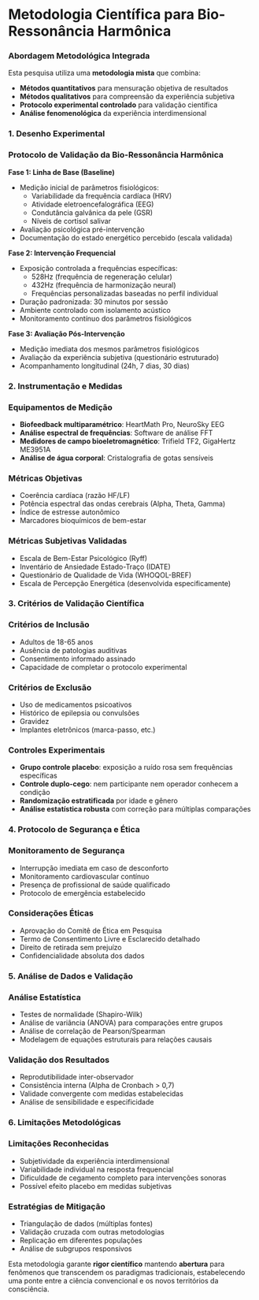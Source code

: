 # Metodologia Científica para Bio-Ressonância Harmônica

### **Abordagem Metodológica Integrada**

Esta pesquisa utiliza uma **metodologia mista** que combina:

- **Métodos quantitativos** para mensuração objetiva de resultados
- **Métodos qualitativos** para compreensão da experiência subjetiva
- **Protocolo experimental controlado** para validação científica
- **Análise fenomenológica** da experiência interdimensional

### **1. Desenho Experimental**

### **Protocolo de Validação da Bio-Ressonância Harmônica**

**Fase 1: Linha de Base (Baseline)**

- Medição inicial de parâmetros fisiológicos:
    - Variabilidade da frequência cardíaca (HRV)
    - Atividade eletroencefalográfica (EEG)
    - Condutância galvânica da pele (GSR)
    - Níveis de cortisol salivar
- Avaliação psicológica pré-intervenção
- Documentação do estado energético percebido (escala validada)

**Fase 2: Intervenção Frequencial**

- Exposição controlada a frequências específicas:
    - 528Hz (frequência de regeneração celular)
    - 432Hz (frequência de harmonização neural)
    - Frequências personalizadas baseadas no perfil individual
- Duração padronizada: 30 minutos por sessão
- Ambiente controlado com isolamento acústico
- Monitoramento contínuo dos parâmetros fisiológicos

**Fase 3: Avaliação Pós-Intervenção**

- Medição imediata dos mesmos parâmetros fisiológicos
- Avaliação da experiência subjetiva (questionário estruturado)
- Acompanhamento longitudinal (24h, 7 dias, 30 dias)

### **2. Instrumentação e Medidas**

### **Equipamentos de Medição**

- **Biofeedback multiparamétrico**: HeartMath Pro, NeuroSky EEG
- **Análise espectral de frequências**: Software de análise FFT
- **Medidores de campo bioeletromagnético**: Trifield TF2, GigaHertz ME3951A
- **Análise de água corporal**: Cristalografia de gotas sensíveis

### **Métricas Objetivas**

- Coerência cardíaca (razão HF/LF)
- Potência espectral das ondas cerebrais (Alpha, Theta, Gamma)
- Índice de estresse autonômico
- Marcadores bioquímicos de bem-estar

### **Métricas Subjetivas Validadas**

- Escala de Bem-Estar Psicológico (Ryff)
- Inventário de Ansiedade Estado-Traço (IDATE)
- Questionário de Qualidade de Vida (WHOQOL-BREF)
- Escala de Percepção Energética (desenvolvida especificamente)

### **3. Critérios de Validação Científica**

### **Critérios de Inclusão**

- Adultos de 18-65 anos
- Ausência de patologias auditivas
- Consentimento informado assinado
- Capacidade de completar o protocolo experimental

### **Critérios de Exclusão**

- Uso de medicamentos psicoativos
- Histórico de epilepsia ou convulsões
- Gravidez
- Implantes eletrônicos (marca-passo, etc.)

### **Controles Experimentais**

- **Grupo controle placebo**: exposição a ruído rosa sem frequências específicas
- **Controle duplo-cego**: nem participante nem operador conhecem a condição
- **Randomização estratificada** por idade e gênero
- **Análise estatística robusta** com correção para múltiplas comparações

### **4. Protocolo de Segurança e Ética**

### **Monitoramento de Segurança**

- Interrupção imediata em caso de desconforto
- Monitoramento cardiovascular contínuo
- Presença de profissional de saúde qualificado
- Protocolo de emergência estabelecido

### **Considerações Éticas**

- Aprovação do Comitê de Ética em Pesquisa
- Termo de Consentimento Livre e Esclarecido detalhado
- Direito de retirada sem prejuízo
- Confidencialidade absoluta dos dados

### **5. Análise de Dados e Validação**

### **Análise Estatística**

- Testes de normalidade (Shapiro-Wilk)
- Análise de variância (ANOVA) para comparações entre grupos
- Análise de correlação de Pearson/Spearman
- Modelagem de equações estruturais para relações causais

### **Validação dos Resultados**

- Reprodutibilidade inter-observador
- Consistência interna (Alpha de Cronbach > 0,7)
- Validade convergente com medidas estabelecidas
- Análise de sensibilidade e especificidade

### **6. Limitações Metodológicas**

### **Limitações Reconhecidas**

- Subjetividade da experiência interdimensional
- Variabilidade individual na resposta frequencial
- Dificuldade de cegamento completo para intervenções sonoras
- Possível efeito placebo em medidas subjetivas

### **Estratégias de Mitigação**

- Triangulação de dados (múltiplas fontes)
- Validação cruzada com outras metodologias
- Replicação em diferentes populações
- Análise de subgrupos responsivos

Esta metodologia garante **rigor científico** mantendo **abertura** para fenômenos que transcendem os paradigmas tradicionais, estabelecendo uma ponte entre a ciência convencional e os novos territórios da consciência.